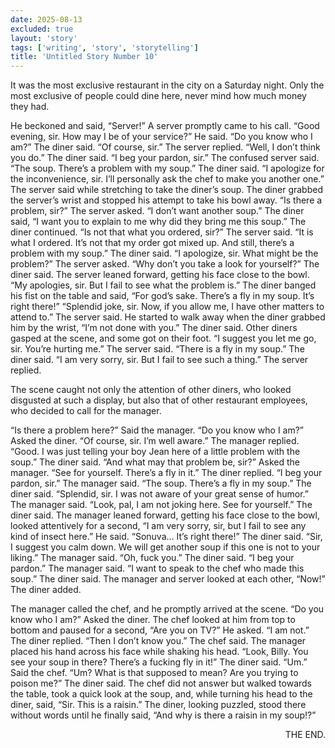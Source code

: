 ```yaml
---
date: 2025-08-13
excluded: true
layout: 'story'
tags: ['writing', 'story', 'storytelling']
title: 'Untitled Story Number 10'
---
```


It was the most exclusive restaurant in the city on a Saturday night. Only the most exclusive of people could dine here, never mind how much money they had.

He beckoned and said, “Server!” A server promptly came to his call. “Good evening, sir. How may I be of your service?” He said. “Do you know who I am?” The diner said. “Of course, sir.” The server replied. “Well, I don’t think you do.” The diner said. “I beg your pardon, sir.” The confused server said. “The soup. There’s a problem with my soup.” The diner said. “I apologize for the inconvenience, sir. I’ll personally ask the chef to make you another one.” The server said while stretching to take the diner’s soup. The diner grabbed the server’s wrist and stopped his attempt to take his bowl away. “Is there a problem, sir?” The server asked. “I don’t want another soup.” The diner said, “I want you to explain to me why did they bring me this soup.” The diner continued. “Is not that what you ordered, sir?” The server said. “It is what I ordered. It’s not that my order got mixed up. And still, there’s a problem with my soup.” The diner said.  “I apologize, sir. What might be the problem?” The server asked. “Why don’t you take a look for yourself?” The diner said. The server leaned forward, getting his face close to the bowl. “My apologies, sir. But I fail to see what the problem is.” The diner banged his fist on the table and said, “For god’s sake. There’s a fly in my soup. It’s right there!” “Splendid joke, sir. Now, if you allow me, I have other matters to attend to.” The server said. He started to walk away when the diner grabbed him by the wrist, “I’m not done with you.” The diner said. Other diners gasped at the scene, and some got on their foot. “I suggest you let me go, sir. You’re hurting me.” The server said. “There is a fly in my soup.” The diner said. “I am very sorry, sir. But I fail to see such a thing.” The server replied.

The scene caught not only the attention of other diners, who looked disgusted at such a display, but also that of other restaurant employees, who decided to call for the manager.

“Is there a problem here?” Said the manager. “Do you know who I am?” Asked the diner. “Of course, sir. I’m well aware.” The manager replied. “Good. I was just telling your boy Jean here of a little problem with the soup.” The diner said. “And what may that problem be, sir?” Asked the manager. “See for yourself. There’s a fly in it.” The diner replied. “I beg your pardon, sir.” The manager said. “The soup. There’s a fly in my soup.” The diner said. “Splendid, sir. I was not aware of your great sense of humor.” The manager said. “Look, pal, I am not joking here. See for yourself.” The diner said. The manager leaned forward, getting his face close to the bowl, looked attentively for a second, “I am very sorry, sir, but I fail to see any kind of insect here.” He said. “Sonuva… It’s right there!” The diner said. “Sir, I suggest you calm down. We will get another soup if this one is not to your liking.” The manager said. “Oh, fuck you.” The diner said. “I beg your pardon.” The manager said. “I want to speak to the chef who made this soup.” The diner said. The manager and server looked at each other, “Now!” The diner added.

The manager called the chef, and he promptly arrived at the scene. “Do you know who I am?” Asked the diner. The chef looked at him from top to bottom and paused for a second, “Are you on TV?” He asked. “I am not.” The diner replied. “Then I don’t know you.” The chef said. The manager placed his hand across his face while shaking his head. “Look, Billy. You see your soup in there? There’s a fucking fly in it!” The diner said. “Um.” Said the chef. “Um? What is that supposed to mean? Are you trying to poison me?” The diner said. The chef did not answer but walked towards the table, took a quick look at the soup, and, while turning his head to the diner, said, “Sir. This is a raisin.” The diner, looking puzzled, stood there without words until he finally said, “And why is there a raisin in my soup!?”

<p style="text-align:right">THE END.</p>